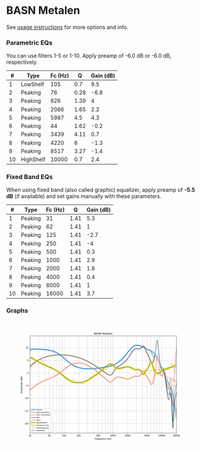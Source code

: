 # BASN Metalen
See [usage instructions](https://github.com/jaakkopasanen/AutoEq#usage) for more options and info.

### Parametric EQs
You can use filters 1-5 or 1-10. Apply preamp of -6.0 dB or -6.0 dB, respectively.

|   # | Type      |   Fc (Hz) |    Q |   Gain (dB) |
|-----|-----------|-----------|------|-------------|
|   1 | LowShelf  |       105 | 0.7  |         9.5 |
|   2 | Peaking   |        76 | 0.28 |        -6.8 |
|   3 | Peaking   |       826 | 1.39 |         4   |
|   4 | Peaking   |      2066 | 1.65 |         2.2 |
|   5 | Peaking   |      5987 | 4.5  |         4.3 |
|   6 | Peaking   |        44 | 1.62 |        -0.2 |
|   7 | Peaking   |      3439 | 4.11 |         0.7 |
|   8 | Peaking   |      4220 | 6    |        -1.3 |
|   9 | Peaking   |      8517 | 3.27 |        -1.4 |
|  10 | HighShelf |     10000 | 0.7  |         2.4 |

### Fixed Band EQs
When using fixed band (also called graphic) equalizer, apply preamp of **-5.5 dB** (if available) and set gains manually with these parameters.

|   # | Type    |   Fc (Hz) |    Q |   Gain (dB) |
|-----|---------|-----------|------|-------------|
|   1 | Peaking |        31 | 1.41 |         5.3 |
|   2 | Peaking |        62 | 1.41 |         1   |
|   3 | Peaking |       125 | 1.41 |        -2.7 |
|   4 | Peaking |       250 | 1.41 |        -4   |
|   5 | Peaking |       500 | 1.41 |         0.3 |
|   6 | Peaking |      1000 | 1.41 |         2.9 |
|   7 | Peaking |      2000 | 1.41 |         1.8 |
|   8 | Peaking |      4000 | 1.41 |         0.4 |
|   9 | Peaking |      8000 | 1.41 |         1   |
|  10 | Peaking |     16000 | 1.41 |         3.7 |

### Graphs
![](./BASN%20Metalen.png)
